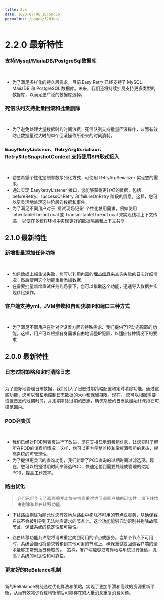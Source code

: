 ```yaml
---
title: 2.x
date: 2023-07-06 18:56:56
permalink: /pages/f203ee/
---
```


# 2.2.0 最新特性

### 支持Mysql/MariaDB/PostgreSql数据库 <Badge text="New"  type="error"/>
<br/>

- 为了满足多样化的持久层需求，目前 Easy Retry 已经支持了 MySQL、MariaDB 和 PostgreSQL 数据库。未来，我们还将持续扩展支持更多类型的数据库，以满足更广泛的数据库选择。
  <br/>

### 死信队列支持批量回滚和批量删除 <Badge text="New"  type="error"/>
<br/>

- 为了避免处理大量数据时的时间浪费，死信队列支持批量回滚操作，从而有效防止数据量过大时的单个回滚操作所带来的时间消耗。

### EasyRetryListener、RetryArgSerializer、RetrySiteSnapshotContext 支持使用SPI形式接入 <Badge text="New"  type="error"/>
<br/>

- 若您希望个性化定制参数序列化方式，可使用 RetryArgSerializer 实现您的需求。
- 通过实现 EasyRetryListener 接口，您能够获得更详细的数据，包括 beforeRetry、successOnRetry 和 failureOnRetry 阶段的信息。这样，您可以更灵活地处理这些阶段的数据和事件。
- 为了满足不同用户对于 '重试现场记录' 个性化使用需求，例如使用 InheritableThreadLocal 或 TransmittableThreadLocal 来实现线程上下文传递，
  以便在多线程环境中实现更好的数据隔离和上下文共享

## 2.1.0 最新特性

### 新增批量添加任务功能 <Badge text="New"  type="error"/>
<br/>

- 如果数据上报重试失败，您可以利用内置的[埋点信息](https://www.easyretry.com/pages/b74542/#%E5%A6%82%E4%BD%95%E8%8E%B7%E5%8F%96%E6%97%A5%E5%BF%97%E4%BF%A1%E6%81%AF)来查询失败的日志详细情况，然后使用这个功能重新添加数据。
- 在需要批量新增重试任务的场景下，您可以借助这个功能，迅速导入数据并实现优化操作。

### 客户端支持yml、JVM参数和自动获取IP和端口三种方式 <Badge text="New"  type="error"/>
<br/>

- 为了满足不同用户在针对IP设置方面的特殊需求，我们提供了IP动态配置的功能。这样，用户可以根据自身需求自由地调整IP配置，以适应各种情况下的要求


## 2.0.0 最新特性
### 日志过期策略和定时清除日志 <Badge text="New"  type="error"/>
<br/>
为了更好地管理日志数据，我们引入了日志过期策略配置和定时清除功能。通过这些功能，您可以轻松地控制日志数据的大小和保留期限。现在，
您可以根据需要设置日志的过期时间，并定期清除过期的日志，确保系统的日志数据始终保持在可控范围内。

### POD列表页 <Badge text="Optimize"/>
<br/>

- 我们已经对POD列表页进行了改进，现在支持显示消费组信息，让您实时了解所在POD的消费组情况。这样，您可以更方便地监控和掌握消费组的状态，提高系统的可管理性。
- 为了提供更灵活的查询功能，我们新增了POD查询的过期时间过滤选项。现在，您可以根据过期时间来筛选POD，快速定位到需要处理或管理的过期POD，提高工作效率。

### 路由优化 <Badge text="New"  type="error"/>
> 我们已经引入了两项重要功能来提高重试或回调客户端的可达性，即下线路由剔除和路由转移功能。

- 下线路由剔除功能允许您有效地从路由中移除不可用的节点或服务，以确保客户端不会被引导到无法响应请求的节点上。这个功能能够自动识别并剔除故障节点，保证系统的稳定性和可靠性。

- 路由转移功能允许您将请求重定向到可用的节点或服务。当某个节点不可用时，系统会自动将请求转移到其他可用的节点上，确保重试或回调客户端的请求能够正常到达目标服务。、
这样，客户端能够更可靠地与系统进行通信，提高了系统的可达性和可靠性。

### 更友好的ReBalance机制 <Badge text="Optimize"/>
<br/>
新的ReBalance机制通过优化算法和策略，实现了更加平滑和高效的资源重新平衡，从而有效减少负载均衡前后可能存在的大量消息重复消费问题。
